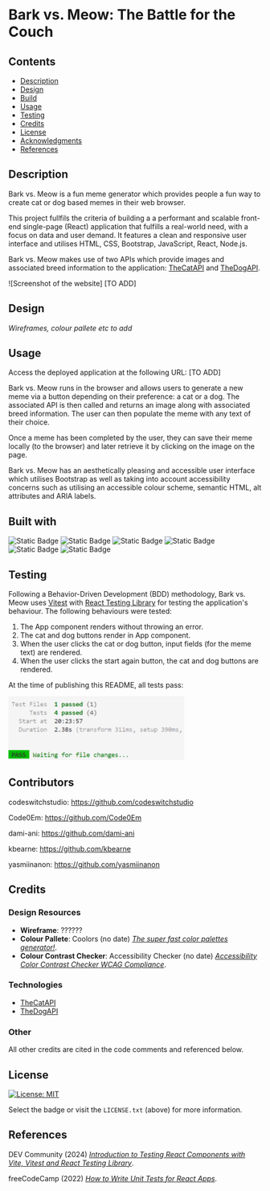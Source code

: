 # Bark vs. Meow: The Battle for the Couch

## Contents

* [Description](#description)
* [Design](#design)
* [Build](#build)
* [Usage](#usage)
* [Testing](#testing)
* [Credits](#credits)
* [License](#license)
* [Acknowledgments](#acknowledgments)
* [References](#references)

## Description

Bark vs. Meow is a fun meme generator which provides people a fun way to create cat or dog based memes in their web browser.

This project fullfils the criteria of building a a performant and scalable front-end single-page (React) application that fulfills a real-world need, with a focus on data and user demand. It features a clean and responsive user interface and utilises HTML, CSS, Bootstrap, JavaScript, React, Node.js.

Bark vs. Meow makes use of two APIs which provide images and associated breed information to the application: [TheCatAPI](https://thecatapi.com) and [TheDogAPI](https://www.thedogapi.com).

![Screenshot of the website] [TO ADD]

## Design

*Wireframes, colour pallete etc to add*

## Usage

Access the deployed application at the following URL: [TO ADD]

Bark vs. Meow runs in the browser and allows users to generate a new meme via a button depending on their preference: a cat or a dog. The associated API is then called and returns an image along with associated breed information. The user can then populate the meme with any text of their choice.

Once a meme has been completed by the user, they can save their meme locally (to the browser) and later retrieve it by clicking on the image on the page.

Bark vs. Meow has an aesthetically pleasing and accessible user interface which utilises Bootstrap as well as taking into account accessibility concerns such as utilising an accessible colour scheme, semantic HTML, alt attributes and ARIA labels.

## Built with<a id='build'></a>

![Static Badge](https://img.shields.io/badge/HTML-blue) ![Static Badge](https://img.shields.io/badge/CSS-blue) ![Static Badge](https://img.shields.io/badge/Bootstrap-blue) ![Static Badge](https://img.shields.io/badge/JavaScript-blue) ![Static Badge](https://img.shields.io/badge/React-blue) ![Static Badge](https://img.shields.io/badge/Node.js-blue)

## Testing

Following a  Behavior-Driven Development (BDD) methodology, Bark vs. Meow uses [Vitest](https://vitest.dev/) with [React Testing Library](https://testing-library.com/docs/react-testing-library/intro/) for testing the application's behaviour. The following behaviours were tested:

1. The App component renders without throwing an error.
1. The cat and dog buttons render in App component.
1. When the user clicks the cat or dog button, input fields (for the meme text) are rendered.
1. When the user clicks the start again button, the cat and dog buttons are rendered.

At the time of publishing this README, all tests pass:

![Screenshot of the terminal displaying test results, shows 4 tests run and all passed](./images/tests-passed-screenshot.png)

## Contributors

codeswitchstudio: https://github.com/codeswitchstudio

Code0Em: https://github.com/Code0Em

dami-ani: https://github.com/dami-ani

kbearne: https://github.com/kbearne

yasmiinanon: https://github.com/yasmiinanon

## Credits

### Design Resources

* **Wireframe**: ??????
* **Colour Pallete**: Coolors (no date) [*The super fast color palettes generator!*](https://coolors.co/).
* **Colour Contrast Checker**: Accessibility Checker (no date) [*Accessibility Color Contrast Checker WCAG Compliance*](https://www.accessibilitychecker.org/color-contrast-checker/).

### Technologies

* [TheCatAPI](https://thecatapi.com)
* [TheDogAPI](https://www.thedogapi.com)

### Other 

All other credits are cited in the code comments and referenced below.

## License

[![License: MIT](https://img.shields.io/badge/License-MIT-yellow.svg)](https://opensource.org/licenses/MIT)

Select the badge or visit the `LICENSE.txt` (above) for more information.

## References

DEV Community (2024) [*Introduction to Testing React Components with Vite, Vitest and React Testing Library*](https://dev.to/brslv/introduction-to-testing-react-components-with-vite-vitest-and-react-testing-library-8cb).

freeCodeCamp (2022) [*How to Write Unit Tests for React Apps*](https://www.freecodecamp.org/news/write-unit-tests-using-react-testing-library/).

